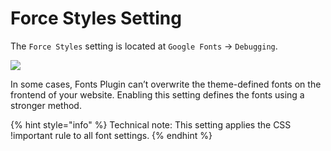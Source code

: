 # Force Styles Setting

The `Force Styles` setting is located at `Google Fonts` → `Debugging`.

![](https://fontsplugin.com/wp-content/uploads/2018/12/google-fonts-force-styles.png)

In some cases, Fonts Plugin can’t overwrite the theme-defined fonts on the frontend of your website. Enabling this setting defines the fonts using a stronger method.

{% hint style="info" %}
Technical note: This setting applies the CSS !important rule to all font settings.
{% endhint %}

